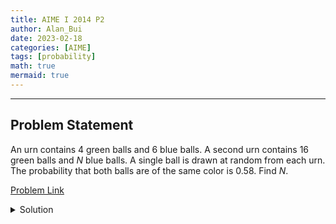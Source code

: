 ```yaml
---
title: AIME I 2014 P2    
author: Alan_Bui    
date: 2023-02-18
categories: [AIME]
tags: [probability]
math: true    
mermaid: true  
---
```


---
## Problem Statement

An urn contains $4$ green balls and $6$ blue balls. A second urn contains $16$ green balls and $N$ blue balls. A single ball is drawn at random from each urn. The probability that both balls are of the same color is $0.58$. Find $N$.

[Problem Link](https://artofproblemsolving.com/wiki/index.php/2014_AIME_I_Problems/Problem_2)

<details>
<summary> Solution </summary>

$$\text{There are 10 balls in the first urn and 16+N balls in the second urn.}$$

$$\implies \text{There are } (10)(16+N) \text{ total possible ways to pick two balls.}$$

$$\text{Let } W_1 \text{ be the number of ways to pick two green balls}$$

$$\therefore W_1 = (4)(16) = 64$$

$$\text{Let } W_2 \text{ be the number of ways to pick two blue balls}$$

$$\therefore W_2 = (6)(N) = 6N$$

$$\dfrac{W_1 + W_2}{(10)(16+N)} = 0.58$$

$$64 + 6N = 92.8 + 5.8N$$

$$N = 144$$

</details>